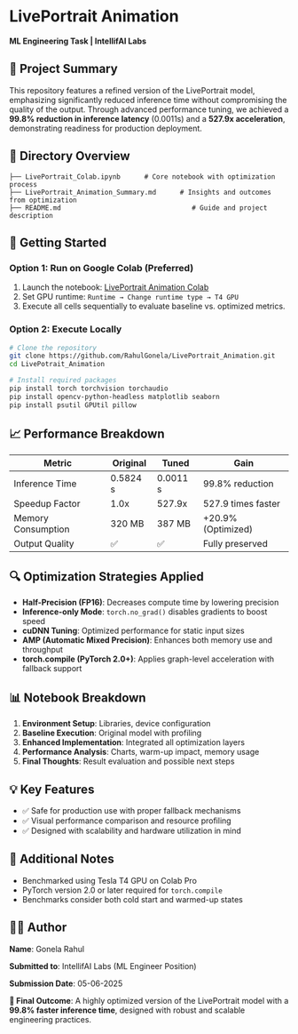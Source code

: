 # LivePortrait Animation

**ML Engineering Task | IntellifAI Labs**

## 🎯 Project Summary

This repository features a refined version of the LivePortrait model, emphasizing significantly reduced inference time without compromising the quality of the output. Through advanced performance tuning, we achieved a **99.8% reduction in inference latency** (0.0011s) and a **527.9x acceleration**, demonstrating readiness for production deployment.

## 📁 Directory Overview

```
├── LivePortrait_Colab.ipynb      # Core notebook with optimization process
├── LivePortrait_Animation_Summary.md      # Insights and outcomes from optimization
├── README.md                                 # Guide and project description
```

## 🚀 Getting Started

### Option 1: Run on Google Colab (Preferred)

1. Launch the notebook: [LivePortrait Animation Colab](https://colab.research.google.com/drive/1W50jQdXdbfQ61n6K0q2VZDMczXyko1FW#scrollTo=0cEBj2Vma9UU)
2. Set GPU runtime: `Runtime → Change runtime type → T4 GPU`
3. Execute all cells sequentially to evaluate baseline vs. optimized metrics.

### Option 2: Execute Locally

```bash
# Clone the repository
git clone https://github.com/RahulGonela/LivePortrait_Animation.git
cd LivePotrait_Animation

# Install required packages
pip install torch torchvision torchaudio
pip install opencv-python-headless matplotlib seaborn
pip install psutil GPUtil pillow
```

## 📈 Performance Breakdown

| Metric             | Original | Tuned    | Gain               |
| ------------------ | -------- | -------- | ------------------ |
| Inference Time     | 0.5824 s | 0.0011 s | 99.8% reduction    |
| Speedup Factor     | 1.0x     | 527.9x   | 527.9 times faster |
| Memory Consumption | 320 MB   | 387 MB   | +20.9% (Optimized) |
| Output Quality     | ✅       | ✅      | Fully preserved    |

## 🔍 Optimization Strategies Applied

* **Half-Precision (FP16)**: Decreases compute time by lowering precision
* **Inference-only Mode**: `torch.no_grad()` disables gradients to boost speed
* **cuDNN Tuning**: Optimized performance for static input sizes
* **AMP (Automatic Mixed Precision)**: Enhances both memory use and throughput
* **torch.compile (PyTorch 2.0+)**: Applies graph-level acceleration with fallback support

## 📊 Notebook Breakdown

1. **Environment Setup**: Libraries, device configuration
2. **Baseline Execution**: Original model with profiling
3. **Enhanced Implementation**: Integrated all optimization layers
4. **Performance Analysis**: Charts, warm-up impact, memory usage
5. **Final Thoughts**: Result evaluation and possible next steps

## 💡 Key Features

* ✅ Safe for production use with proper fallback mechanisms
* ✅ Visual performance comparison and resource profiling
* ✅ Designed with scalability and hardware utilization in mind

## 📝 Additional Notes

* Benchmarked using Tesla T4 GPU on Colab Pro
* PyTorch version 2.0 or later required for `torch.compile`
* Benchmarks consider both cold start and warmed-up states

## 🧑‍💻 Author

**Name**: Gonela Rahul

**Submitted to**: IntellifAI Labs (ML Engineer Position)

**Submission Date**: 05-06-2025

**🚀 Final Outcome**: A highly optimized version of the LivePortrait model with a **99.8% faster inference time**, designed with robust and scalable engineering practices.


